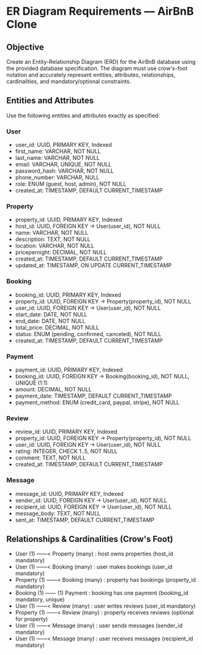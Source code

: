 # ER Diagram Requirements — AirBnB Clone 

## Objective
Create an Entity-Relationship Diagram (ERD) for the AirBnB database using the provided database specification. The diagram must use crow's-foot notation and accurately represent entities, attributes, relationships, cardinalities, and mandatory/optional constraints.

## Entities and Attributes
Use the following entities and attributes exactly as specified:

### User
- user_id: UUID, PRIMARY KEY, Indexed
- first_name: VARCHAR, NOT NULL
- last_name: VARCHAR, NOT NULL
- email: VARCHAR, UNIQUE, NOT NULL
- password_hash: VARCHAR, NOT NULL
- phone_number: VARCHAR, NULL
- role: ENUM (guest, host, admin), NOT NULL
- created_at: TIMESTAMP, DEFAULT CURRENT_TIMESTAMP

### Property
- property_id: UUID, PRIMARY KEY, Indexed
- host_id: UUID, FOREIGN KEY → User(user_id), NOT NULL
- name: VARCHAR, NOT NULL
- description: TEXT, NOT NULL
- location: VARCHAR, NOT NULL
- pricepernight: DECIMAL, NOT NULL
- created_at: TIMESTAMP, DEFAULT CURRENT_TIMESTAMP
- updated_at: TIMESTAMP, ON UPDATE CURRENT_TIMESTAMP

### Booking
- booking_id: UUID, PRIMARY KEY, Indexed
- property_id: UUID, FOREIGN KEY → Property(property_id), NOT NULL
- user_id: UUID, FOREIGN KEY → User(user_id), NOT NULL
- start_date: DATE, NOT NULL
- end_date: DATE, NOT NULL
- total_price: DECIMAL, NOT NULL
- status: ENUM (pending, confirmed, canceled), NOT NULL
- created_at: TIMESTAMP, DEFAULT CURRENT_TIMESTAMP

### Payment
- payment_id: UUID, PRIMARY KEY, Indexed
- booking_id: UUID, FOREIGN KEY → Booking(booking_id), NOT NULL, UNIQUE (1:1)
- amount: DECIMAL, NOT NULL
- payment_date: TIMESTAMP, DEFAULT CURRENT_TIMESTAMP
- payment_method: ENUM (credit_card, paypal, stripe), NOT NULL

### Review
- review_id: UUID, PRIMARY KEY, Indexed
- property_id: UUID, FOREIGN KEY → Property(property_id), NOT NULL
- user_id: UUID, FOREIGN KEY → User(user_id), NOT NULL
- rating: INTEGER, CHECK 1..5, NOT NULL
- comment: TEXT, NOT NULL
- created_at: TIMESTAMP, DEFAULT CURRENT_TIMESTAMP

### Message
- message_id: UUID, PRIMARY KEY, Indexed
- sender_id: UUID, FOREIGN KEY → User(user_id), NOT NULL
- recipient_id: UUID, FOREIGN KEY → User(user_id), NOT NULL
- message_body: TEXT, NOT NULL
- sent_at: TIMESTAMP, DEFAULT CURRENT_TIMESTAMP

## Relationships & Cardinalities (Crow's Foot)
- User (1) ——< Property (many) : host owns properties (host_id mandatory)
- User (1) ——< Booking (many) : user makes bookings (user_id mandatory)
- Property (1) ——< Booking (many) : property has bookings (property_id mandatory)
- Booking (1) —— (1) Payment : booking has one payment (booking_id mandatory, unique)
- User (1) ——< Review (many) : user writes reviews (user_id mandatory)
- Property (1) ——< Review (many) : property receives reviews (optional for property)
- User (1) ——< Message (many) : user sends messages (sender_id mandatory)
- User (1) ——< Message (many) : user receives messages (recipient_id mandatory)





